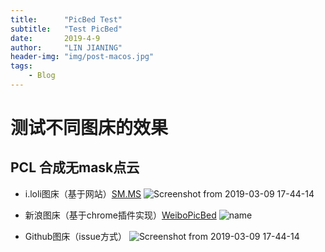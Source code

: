 ```yaml
---
title:      "PicBed Test"
subtitle:   "Test PicBed"
date:       2019-4-9
author:     "LIN JIANING"
header-img: "img/post-macos.jpg"
tags:
    - Blog
---
```


# 测试不同图床的效果

## PCL 合成无mask点云

- i.loli图床（基于网站）[SM.MS](https://sm.ms/ "SM.MS")
  ![Screenshot from 2019-03-09 17-44-14](https://i.loli.net/2019/04/09/5cac43e59ad87.png)


- 新浪图床（基于chrome插件实现）[WeiboPicBed](https://github.com/suxiaogang/WeiboPicBed "WeiboPicBed")
  ![name](https://ws1.sinaimg.cn/large/672efe4fly1g1weyrxwkmj21hc0u0u0x.jpg)

- Github图床（issue方式）
  ![Screenshot from 2019-03-09 17-44-14](https://user-images.githubusercontent.com/17959102/55779130-4397c880-5ad7-11e9-8d26-353e57fcb546.png)
